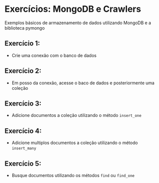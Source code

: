 # Exercícios: MongoDB e Crawlers
Exemplos básicos de armazenamento de dados utilizando MongoDB e a biblioteca pymongo


## Exercício 1:
- Crie uma conexão com o banco de dados

## Exercício 2:
- Em posso da conexão, acesse o baco de dados e posteriormente uma coleção

## Exercício 3:
- Adicione documentos a coleção utilizando o método `insert_one`

## Exercício 4:
- Adicione multiplos documentos a coleção utilizando o método `insert_many`

## Exercício 5:
- Busque documentos utilizando os métodos `find` ou `find_one`
